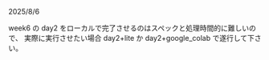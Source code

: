 2025/8/6

week6 の day2 をローカルで完了させるのはスペックと処理時間的に難しいので、
実際に実行させたい場合 day2+lite か day2+google_colab で遂行して下さい。
